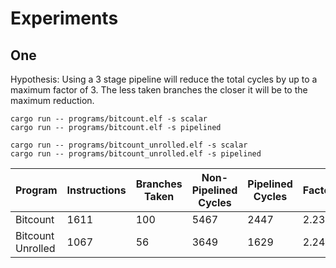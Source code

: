 # Experiments

## One

Hypothesis: Using a 3 stage pipeline will reduce the total cycles by up to a maximum factor of 3. The less taken branches the closer it will be to the maximum reduction.

```
cargo run -- programs/bitcount.elf -s scalar
cargo run -- programs/bitcount.elf -s pipelined

cargo run -- programs/bitcount_unrolled.elf -s scalar
cargo run -- programs/bitcount_unrolled.elf -s pipelined
```

| Program           | Instructions | Branches Taken | Non-Pipelined Cycles | Pipelined Cycles | Factor |
|-------------------|--------------|----------------|----------------------|------------------|--------|
| Bitcount          | 1611         | 100            | 5467                 | 2447             | 2.234  |
| Bitcount Unrolled | 1067         | 56             | 3649                 | 1629             | 2.240  |
